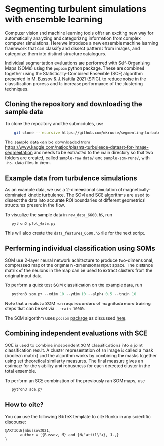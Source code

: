 # Segmenting turbulent simulations with ensemble learning

Computer vision and machine learning tools offer an exciting new way for automatically analyzing and categorizing information from complex computer simulations. Here we introduce a new ensemble machine learning fraemwork that can classify and dissect patterns from images, and categorize them into distinct structure catalogues.

Individual segmentation evaluations are performed with Self-Organizing Maps (SOMs) using the `popsom` python package. These are combined together using the Statistically-Combined Ensemble (SCE) algorithm, presented in M. Bussov & J. Nattila 2021 (SPIC), to reduce noise in the classification process and to increase performance of the clustering techniques.

## Cloning the repository and downloading the sample data

To clone the repository and the submodules, use
```bash
    git clone --recursive https://github.com/mkruuse/segmenting-turbulent-simulations-with-ensemble-learning.git
```

The sample data can be downloaded from https://www.kaggle.com/natjoo/plasma-turbulence-dataset-for-image-segmentation and needs to be extracted to the main directory so that two folders are created, called `sample-raw-data/` and `sample-som-runs/`, with `.h5.` data files in them.


## Example data from turbulence simulations

As an example data, we use a 2-dimensional simulation of magnetically-dominated kinetic turbulence. The SOM and SCE algorithms are used to dissect the data into accurate ROI boundaries of different geometrical structures present in the flow.

To visualize the sample data in `raw_data_6600.h5`, run
```python
   python3 plot_data.py
```

This will alco create the `data_features_6600.h5` file for the next script.


## Performing individual classification using SOMs

SOM use 2-layer neural network achitecture to produce two-dimensional, compressed map of the original N-dimensional input space. The distance matrix of the neurons in the map can be used to extract clusters from the original input data.

To perform a quick test SOM classification on the example data, run
```python
   python3 som.py --xdim 10 --ydim 10 --alpha 0.5 --train 10
```

Note that a realistic SOM run requires orders of magnitude more training steps that can be set via `--train 10000`.

The SOM algorithm uses `popsom` [package](https://github.com/njali2001/popsom) as discussed [here](https://digitalcommons.uri.edu/theses/1244/).

## Combining independent evaluations with SCE

SCE is used to combine independent SOM classifications into a joint classification result. A cluster representation of an image is called a mask (boolean matrix) and the algorithm works by combining the masks together using set theoretical similarity measures. The final measure gives an estimate for the stability and robustness for each detected cluster in the total ensemble.

To perform an SCE combination of the previously ran SOM maps, use
```python
   python3 sce.py
```


## How to cite?

You can use the following BibTeX template to cite Runko in any scientific discourse:
```
@ARTICLE{mbussov2021,
       author = {{Bussov, M} and {N\"attil\"a}, J.,}
}
```

